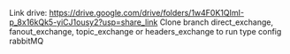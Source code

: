 Link drive: https://drive.google.com/drive/folders/1w4F0K1QImI-p_8x16kQk5-yiCJ1ousy2?usp=share_link
Clone branch direct_exchange, fanout_exchange, topic_exchange or headers_exchange to run type config rabbitMQ 
